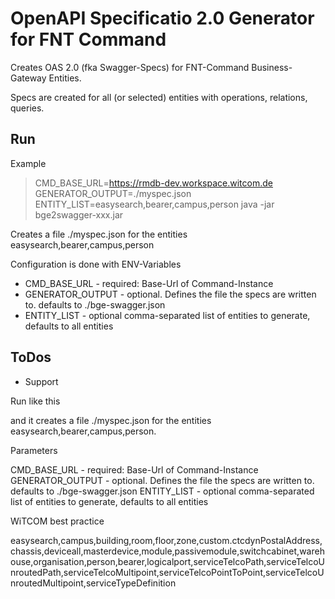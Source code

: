 # OpenAPI Specificatio 2.0 Generator for FNT Command

Creates OAS 2.0 (fka Swagger-Specs) for FNT-Command Business-Gateway Entities.

Specs are created for all (or selected) entities with operations, relations, queries.

## Run

Example 

> CMD_BASE_URL=https://rmdb-dev.workspace.witcom.de GENERATOR_OUTPUT=./myspec.json ENTITY_LIST=easysearch,bearer,campus,person java -jar bge2swagger-xxx.jar

Creates a file ./myspec.json for the entities easysearch,bearer,campus,person

Configuration is done with ENV-Variables

* CMD_BASE_URL - required: Base-Url of Command-Instance 
* GENERATOR_OUTPUT - optional. Defines the file the specs are written to. defaults to ./bge-swagger.json
* ENTITY_LIST - optional comma-separated list of entities to generate, defaults to all entities


## ToDos

* Support 

Run like this


and it creates a file ./myspec.json for the entities easysearch,bearer,campus,person.

Parameters

CMD_BASE_URL - required: Base-Url of Command-Instance 
GENERATOR_OUTPUT - optional. Defines the file the specs are written to. defaults to ./bge-swagger.json
ENTITY_LIST - optional comma-separated list of entities to generate, defaults to all entities

WiTCOM best practice

easysearch,campus,building,room,floor,zone,custom.ctcdynPostalAddress,chassis,deviceall,masterdevice,module,passivemodule,switchcabinet,warehouse,organisation,person,bearer,logicalport,serviceTelcoPath,serviceTelcoUnroutedPath,serviceTelcoMultipoint,serviceTelcoPointToPoint,serviceTelcoUnroutedMultipoint,serviceTypeDefinition
		
